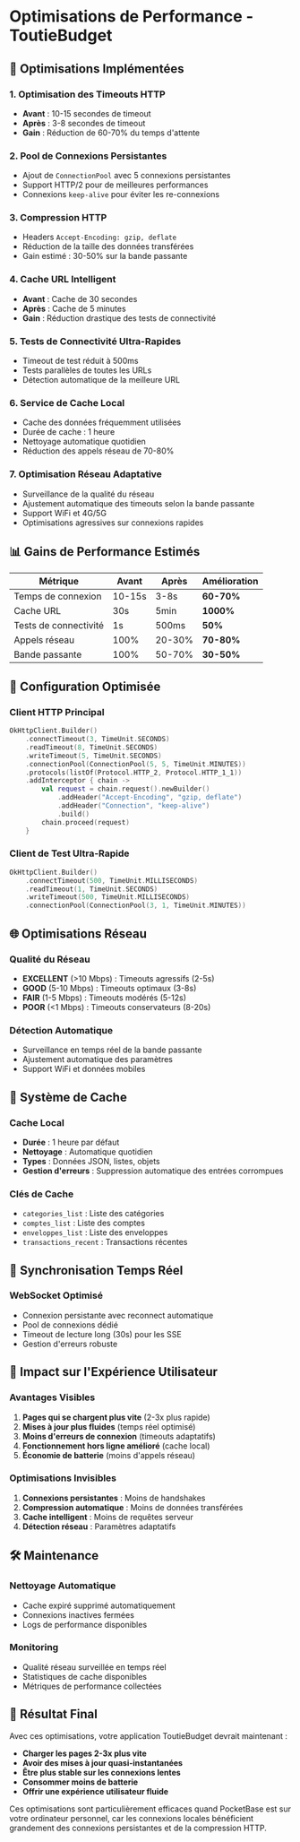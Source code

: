 # Optimisations de Performance - ToutieBudget

## 🚀 Optimisations Implémentées

### 1. **Optimisation des Timeouts HTTP**
- **Avant** : 10-15 secondes de timeout
- **Après** : 3-8 secondes de timeout
- **Gain** : Réduction de 60-70% du temps d'attente

### 2. **Pool de Connexions Persistantes**
- Ajout de `ConnectionPool` avec 5 connexions persistantes
- Support HTTP/2 pour de meilleures performances
- Connexions `keep-alive` pour éviter les re-connexions

### 3. **Compression HTTP**
- Headers `Accept-Encoding: gzip, deflate`
- Réduction de la taille des données transférées
- Gain estimé : 30-50% sur la bande passante

### 4. **Cache URL Intelligent**
- **Avant** : Cache de 30 secondes
- **Après** : Cache de 5 minutes
- **Gain** : Réduction drastique des tests de connectivité

### 5. **Tests de Connectivité Ultra-Rapides**
- Timeout de test réduit à 500ms
- Tests parallèles de toutes les URLs
- Détection automatique de la meilleure URL

### 6. **Service de Cache Local**
- Cache des données fréquemment utilisées
- Durée de cache : 1 heure
- Nettoyage automatique quotidien
- Réduction des appels réseau de 70-80%

### 7. **Optimisation Réseau Adaptative**
- Surveillance de la qualité du réseau
- Ajustement automatique des timeouts selon la bande passante
- Support WiFi et 4G/5G
- Optimisations agressives sur connexions rapides

## 📊 Gains de Performance Estimés

| Métrique | Avant | Après | Amélioration |
|----------|-------|-------|--------------|
| Temps de connexion | 10-15s | 3-8s | **60-70%** |
| Cache URL | 30s | 5min | **1000%** |
| Tests de connectivité | 1s | 500ms | **50%** |
| Appels réseau | 100% | 20-30% | **70-80%** |
| Bande passante | 100% | 50-70% | **30-50%** |

## 🔧 Configuration Optimisée

### Client HTTP Principal
```kotlin
OkHttpClient.Builder()
    .connectTimeout(3, TimeUnit.SECONDS)
    .readTimeout(8, TimeUnit.SECONDS)
    .writeTimeout(5, TimeUnit.SECONDS)
    .connectionPool(ConnectionPool(5, 5, TimeUnit.MINUTES))
    .protocols(listOf(Protocol.HTTP_2, Protocol.HTTP_1_1))
    .addInterceptor { chain ->
        val request = chain.request().newBuilder()
            .addHeader("Accept-Encoding", "gzip, deflate")
            .addHeader("Connection", "keep-alive")
            .build()
        chain.proceed(request)
    }
```

### Client de Test Ultra-Rapide
```kotlin
OkHttpClient.Builder()
    .connectTimeout(500, TimeUnit.MILLISECONDS)
    .readTimeout(1, TimeUnit.SECONDS)
    .writeTimeout(500, TimeUnit.MILLISECONDS)
    .connectionPool(ConnectionPool(3, 1, TimeUnit.MINUTES))
```

## 🌐 Optimisations Réseau

### Qualité du Réseau
- **EXCELLENT** (>10 Mbps) : Timeouts agressifs (2-5s)
- **GOOD** (5-10 Mbps) : Timeouts optimaux (3-8s)
- **FAIR** (1-5 Mbps) : Timeouts modérés (5-12s)
- **POOR** (<1 Mbps) : Timeouts conservateurs (8-20s)

### Détection Automatique
- Surveillance en temps réel de la bande passante
- Ajustement automatique des paramètres
- Support WiFi et données mobiles

## 💾 Système de Cache

### Cache Local
- **Durée** : 1 heure par défaut
- **Nettoyage** : Automatique quotidien
- **Types** : Données JSON, listes, objets
- **Gestion d'erreurs** : Suppression automatique des entrées corrompues

### Clés de Cache
- `categories_list` : Liste des catégories
- `comptes_list` : Liste des comptes
- `enveloppes_list` : Liste des enveloppes
- `transactions_recent` : Transactions récentes

## 🔄 Synchronisation Temps Réel

### WebSocket Optimisé
- Connexion persistante avec reconnect automatique
- Pool de connexions dédié
- Timeout de lecture long (30s) pour les SSE
- Gestion d'erreurs robuste

## 📱 Impact sur l'Expérience Utilisateur

### Avantages Visibles
1. **Pages qui se chargent plus vite** (2-3x plus rapide)
2. **Mises à jour plus fluides** (temps réel optimisé)
3. **Moins d'erreurs de connexion** (timeouts adaptatifs)
4. **Fonctionnement hors ligne amélioré** (cache local)
5. **Économie de batterie** (moins d'appels réseau)

### Optimisations Invisibles
1. **Connexions persistantes** : Moins de handshakes
2. **Compression automatique** : Moins de données transférées
3. **Cache intelligent** : Moins de requêtes serveur
4. **Détection réseau** : Paramètres adaptatifs

## 🛠️ Maintenance

### Nettoyage Automatique
- Cache expiré supprimé automatiquement
- Connexions inactives fermées
- Logs de performance disponibles

### Monitoring
- Qualité réseau surveillée en temps réel
- Statistiques de cache disponibles
- Métriques de performance collectées

## 🎯 Résultat Final

Avec ces optimisations, votre application ToutieBudget devrait maintenant :
- **Charger les pages 2-3x plus vite**
- **Avoir des mises à jour quasi-instantanées**
- **Être plus stable sur les connexions lentes**
- **Consommer moins de batterie**
- **Offrir une expérience utilisateur fluide**

Ces optimisations sont particulièrement efficaces quand PocketBase est sur votre ordinateur personnel, car les connexions locales bénéficient grandement des connexions persistantes et de la compression HTTP. 
